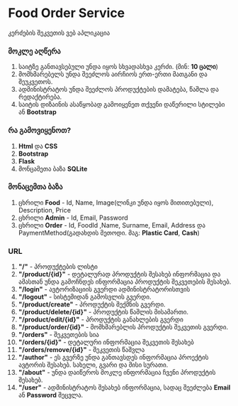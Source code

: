 # Food Order Service

კერძების შეკვეთის ვებ აპლიკაცია

### მოკლე აღწერა

1. საიტზე განთავსებული უნდა იყოს სხვადასხვა კერძი. (მინ: **10 ცალი**)
2. მომხმარებელს უნდა შეეძლოს აირჩიოს ერთ-ერთი მათგანი და შეუკვეთოს.
3. ადმინისტრატოს უნდა შეეძლოს პროდუქტების დამატება, წაშლა და რედაქტირება.
4. საიტის დიზაინის ასაწყობად გამოიყენეთ თქვენი დაწერილი სტილები ან **Bootstrap**

### რა გამოვიყენოთ?

1. **Html** და **CSS**
2. **Bootstrap**
3. **Flask**
4. მონცამეთა ბაზა **SQLite**

### მონაცემთა ბაზა

1. ცხრილი **Food** - Id, Name, Image(ლინკი უნდა იყოს მითითებული), Description, Price
2. ცხრილი **Admin** - Id, Email, Password
3. ცხრილი **Order** - Id, FoodId ,Name, Surname, Email, Address და PaymentMethod(გადახდის მეთოდი. მაგ: **Plastic Card**, **Cash**)

### URL

1. **"/"** - პროდუქტების ლისტი
2. **"/product/{id}"** - დეტალურად პროდუქტის შესახებ ინფორმაცია და ამასთან უნდა გამოჩნდეს ინფორმაცია პროდუქტის შეკვეთების შესახებ.
3. **"/login"** - ავტორიზაციის გვერდი ადმინისტრატორისთვის
4. **"/logout"** - სისტემიდან გამოსვლის გვერდი.
5. **"/product/create"** - პროდუქტის შექმნის გვერდი.
6. **"/product/delete/{id}"** - პროდუქტის წაშლის მისამართი.
7. **"/product/edit/{id}"** - პროდუქტის განახლების გვერდი
8. **"/product/order/{id}"** - მომხმარებლის პროდუქტის შეკვეთის გვერდი.
10. **"/orders"** - შეკვეთების სია
11. **"/orders/{id}"** - დეტალური ინფორმაცია შეკვეთის შესახებ
12. **"/orders/remove/{id}"** - შეკვეთის წაშვლა
13. **"/author"** - ეს გვერზე უნდა განთავსდეს ინფორმაცია პროექტის ავტორის შესახებ. სახელი, გვარი და მისი სურათი.
14. **"/about"** - უნდა დაიწეროს მოკლე ინფორმაცია ჩვენი პროდუქტის შესახებ.
15. **"/user"** - ადმინისტრატოს შესახებ ინფორმაცია, სადაც შეეძლება **Email** ან **Password** შეცვლა.
